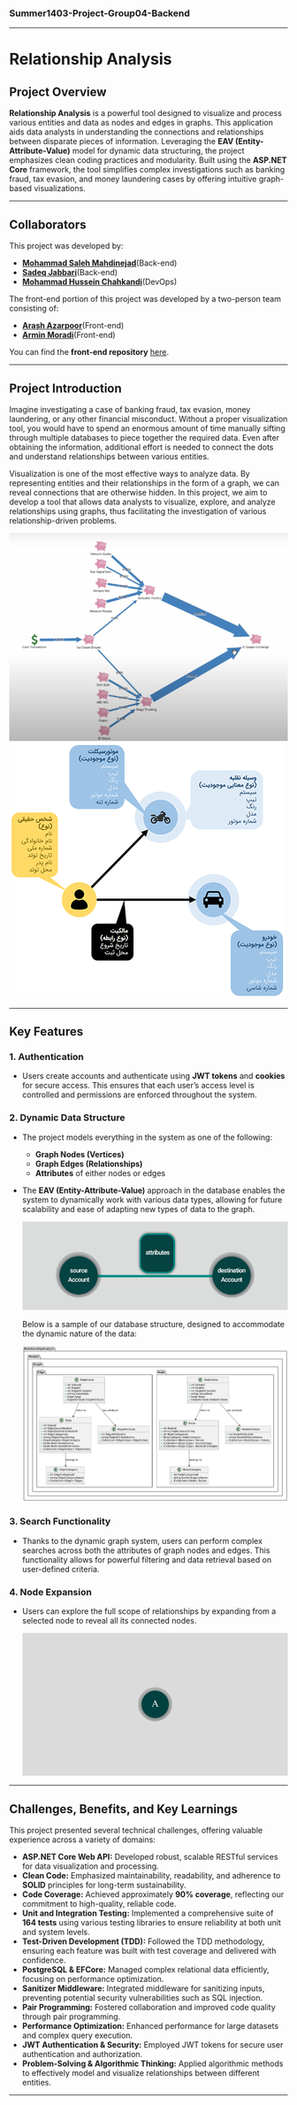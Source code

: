 ### Summer1403-Project-Group04-Backend

---

# Relationship Analysis

## Project Overview

**Relationship Analysis** is a powerful tool designed to visualize and process various entities and data as nodes and edges in graphs. This application aids data analysts in understanding the connections and relationships between disparate pieces of information. Leveraging the **EAV (Entity-Attribute-Value)** model for dynamic data structuring, the project emphasizes clean coding practices and modularity. Built using the **ASP.NET Core** framework, the tool simplifies complex investigations such as banking fraud, tax evasion, and money laundering cases by offering intuitive graph-based visualizations.

---

## Collaborators
This project was developed by:

- [**Mohammad Saleh Mahdinejad**](https://github.com/msmahdinejad)(Back-end)
- [**Sadeq Jabbari**](https://github.com/SwimmingRieux)(Back-end)
- [**Mohammad Hussein Chahkandi**](https://github.com/muhuchah)(DevOps)

The front-end portion of this project was developed by a two-person team consisting of:

- [**Arash Azarpoor**](https://github.com/Arash-Azarpoor)(Front-end)
- [**Armin Moradi**](https://github.com/Arminmow)(Front-end)

You can find the **front-end repository** [here](https://github.com/Star-Academy/Summer1403-Project-Group04-Frontend).

---

## Project Introduction

Imagine investigating a case of banking fraud, tax evasion, money laundering, or any other financial misconduct. Without a proper visualization tool, you would have to spend an enormous amount of time manually sifting through multiple databases to piece together the required data. Even after obtaining the information, additional effort is needed to connect the dots and understand relationships between various entities.

Visualization is one of the most effective ways to analyze data. By representing entities and their relationships in the form of a graph, we can reveal connections that are otherwise hidden. In this project, we aim to develop a tool that allows data analysts to visualize, explore, and analyze relationships using graphs, thus facilitating the investigation of various relationship-driven problems.

![Introduction Image](readme-media/intro2.png)
![Introduction Image](readme-media/intro1.png)

---

## Key Features

### 1. Authentication
- Users create accounts and authenticate using **JWT tokens** and **cookies** for secure access. This ensures that each user’s access level is controlled and permissions are enforced throughout the system.

### 2. Dynamic Data Structure
- The project models everything in the system as one of the following:
  - **Graph Nodes (Vertices)**
  - **Graph Edges (Relationships)**
  - **Attributes** of either nodes or edges
  
- The **EAV (Entity-Attribute-Value)** approach in the database enables the system to dynamically work with various data types, allowing for future scalability and ease of adapting new types of data to the graph.

   ![Introduction Image](readme-media/graph1.jpg)

  Below is a sample of our database structure, designed to accommodate the dynamic nature of the data:

   ![Introduction Image](readme-media/db.png)

### 3. Search Functionality
- Thanks to the dynamic graph system, users can perform complex searches across both the attributes of graph nodes and edges. This functionality allows for powerful filtering and data retrieval based on user-defined criteria.

### 4. Node Expansion
- Users can explore the full scope of relationships by expanding from a selected node to reveal all its connected nodes.

   ![Introduction Image](readme-media/expand.gif)

---

## Challenges, Benefits, and Key Learnings

This project presented several technical challenges, offering valuable experience across a variety of domains:

- **ASP.NET Core Web API:** Developed robust, scalable RESTful services for data visualization and processing.
- **Clean Code:** Emphasized maintainability, readability, and adherence to **SOLID** principles for long-term sustainability.
- **Code Coverage:** Achieved approximately **90% coverage**, reflecting our commitment to high-quality, reliable code.
- **Unit and Integration Testing:** Implemented a comprehensive suite of **164 tests** using various testing libraries to ensure reliability at both unit and system levels.
- **Test-Driven Development (TDD):** Followed the TDD methodology, ensuring each feature was built with test coverage and delivered with confidence.
- **PostgreSQL & EFCore:** Managed complex relational data efficiently, focusing on performance optimization.
- **Sanitizer Middleware:** Integrated middleware for sanitizing inputs, preventing potential security vulnerabilities such as SQL injection.
- **Pair Programming:** Fostered collaboration and improved code quality through pair programming.
- **Performance Optimization:** Enhanced performance for large datasets and complex query execution.
- **JWT Authentication & Security:** Employed JWT tokens for secure user authentication and authorization.
- **Problem-Solving & Algorithmic Thinking:** Applied algorithmic methods to effectively model and visualize relationships between different entities.

---
